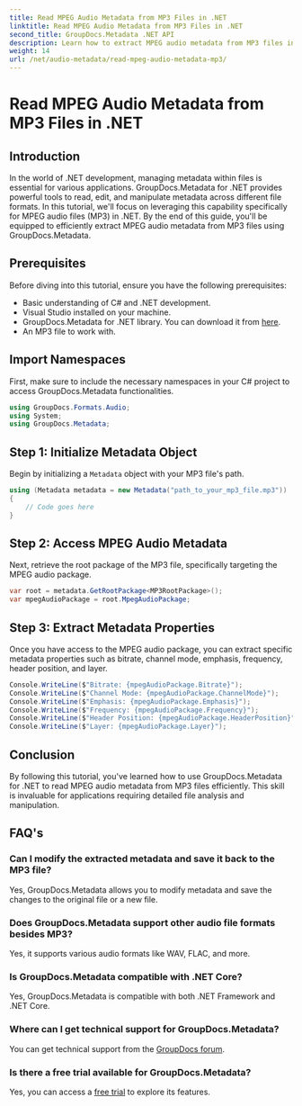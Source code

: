 ```yaml
---
title: Read MPEG Audio Metadata from MP3 Files in .NET
linktitle: Read MPEG Audio Metadata from MP3 Files in .NET
second_title: GroupDocs.Metadata .NET API
description: Learn how to extract MPEG audio metadata from MP3 files in .NET using GroupDocs.Metadata. Enhance your file analysis capabilities.
weight: 14
url: /net/audio-metadata/read-mpeg-audio-metadata-mp3/
---
```


# Read MPEG Audio Metadata from MP3 Files in .NET

## Introduction
In the world of .NET development, managing metadata within files is essential for various applications. GroupDocs.Metadata for .NET provides powerful tools to read, edit, and manipulate metadata across different file formats. In this tutorial, we'll focus on leveraging this capability specifically for MPEG audio files (MP3) in .NET. By the end of this guide, you'll be equipped to efficiently extract MPEG audio metadata from MP3 files using GroupDocs.Metadata.
## Prerequisites
Before diving into this tutorial, ensure you have the following prerequisites:
- Basic understanding of C# and .NET development.
- Visual Studio installed on your machine.
- GroupDocs.Metadata for .NET library. You can download it from [here](https://releases.groupdocs.com/metadata/net/).
- An MP3 file to work with.
## Import Namespaces
First, make sure to include the necessary namespaces in your C# project to access GroupDocs.Metadata functionalities.
```csharp
using GroupDocs.Formats.Audio;
using System;
using GroupDocs.Metadata;
```
## Step 1: Initialize Metadata Object
Begin by initializing a `Metadata` object with your MP3 file's path.
```csharp
using (Metadata metadata = new Metadata("path_to_your_mp3_file.mp3"))
{
    // Code goes here
}
```
## Step 2: Access MPEG Audio Metadata
Next, retrieve the root package of the MP3 file, specifically targeting the MPEG audio package.
```csharp
var root = metadata.GetRootPackage<MP3RootPackage>();
var mpegAudioPackage = root.MpegAudioPackage;
```
## Step 3: Extract Metadata Properties
Once you have access to the MPEG audio package, you can extract specific metadata properties such as bitrate, channel mode, emphasis, frequency, header position, and layer.
```csharp
Console.WriteLine($"Bitrate: {mpegAudioPackage.Bitrate}");
Console.WriteLine($"Channel Mode: {mpegAudioPackage.ChannelMode}");
Console.WriteLine($"Emphasis: {mpegAudioPackage.Emphasis}");
Console.WriteLine($"Frequency: {mpegAudioPackage.Frequency}");
Console.WriteLine($"Header Position: {mpegAudioPackage.HeaderPosition}");
Console.WriteLine($"Layer: {mpegAudioPackage.Layer}");
```
## Conclusion
By following this tutorial, you've learned how to use GroupDocs.Metadata for .NET to read MPEG audio metadata from MP3 files efficiently. This skill is invaluable for applications requiring detailed file analysis and manipulation.

## FAQ's
### Can I modify the extracted metadata and save it back to the MP3 file?
Yes, GroupDocs.Metadata allows you to modify metadata and save the changes to the original file or a new file.
### Does GroupDocs.Metadata support other audio file formats besides MP3?
Yes, it supports various audio formats like WAV, FLAC, and more.
### Is GroupDocs.Metadata compatible with .NET Core?
Yes, GroupDocs.Metadata is compatible with both .NET Framework and .NET Core.
### Where can I get technical support for GroupDocs.Metadata?
You can get technical support from the [GroupDocs forum](https://forum.groupdocs.com/c/metadata/14).
### Is there a free trial available for GroupDocs.Metadata?
Yes, you can access a [free trial](https://releases.groupdocs.com/) to explore its features.
